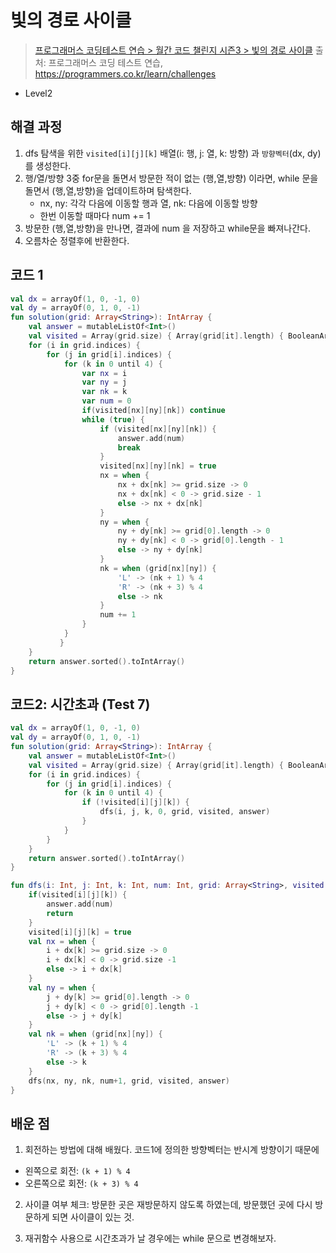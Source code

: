 # 빛의 경로 사이클

> [프로그래머스 코딩테스트 연습 > 월간 코드 챌린지 시즌3 > 빛의 경로 사이클](https://programmers.co.kr/learn/courses/30/lessons/86052)
> 출처: 프로그래머스 코딩 테스트 연습, https://programmers.co.kr/learn/challenges

- Level2

## 해결 과정

1. dfs 탐색을 위한 `visited[i][j][k]` 배열(i: 행, j: 열, k: 방향) 과 `방향벡터`(dx, dy)를 생성한다.
2. 행/열/방향 3중 for문을 돌면서 방문한 적이 없는 (행,열,방향) 이라면, while 문을 돌면서 (행,열,방향)을 업데이트하며 탐색한다.
   - nx, ny: 각각 다음에 이동할 행과 열, nk: 다음에 이동할 방향
   - 한번 이동할 때마다 num += 1
3. 방문한 (행,열,방향)을 만나면, 결과에 num 을 저장하고 while문을 빠져나간다.
4. 오름차순 정렬후에 반환한다.

## 코드 1

```kotlin
val dx = arrayOf(1, 0, -1, 0)
val dy = arrayOf(0, 1, 0, -1)
fun solution(grid: Array<String>): IntArray {
    val answer = mutableListOf<Int>()
    val visited = Array(grid.size) { Array(grid[it].length) { BooleanArray(4) { false } }}
    for (i in grid.indices) {
        for (j in grid[i].indices) {
            for (k in 0 until 4) {
                var nx = i
                var ny = j
                var nk = k
                var num = 0
                if(visited[nx][ny][nk]) continue
                while (true) {
                    if (visited[nx][ny][nk]) {
                        answer.add(num)
                        break
                    }
                    visited[nx][ny][nk] = true
                    nx = when {
                        nx + dx[nk] >= grid.size -> 0
                        nx + dx[nk] < 0 -> grid.size - 1
                        else -> nx + dx[nk]
                    }
                    ny = when {
                        ny + dy[nk] >= grid[0].length -> 0
                        ny + dy[nk] < 0 -> grid[0].length - 1
                        else -> ny + dy[nk]
                    }
                    nk = when (grid[nx][ny]) {
                        'L' -> (nk + 1) % 4
                        'R' -> (nk + 3) % 4
                        else -> nk
                    }
                    num += 1
                }
            }
           }
    }
    return answer.sorted().toIntArray()
}
```

## 코드2: 시간초과 (Test 7)

```kotlin
val dx = arrayOf(1, 0, -1, 0)
val dy = arrayOf(0, 1, 0, -1)
fun solution(grid: Array<String>): IntArray {
    val answer = mutableListOf<Int>()
    val visited = Array(grid.size) { Array(grid[it].length) { BooleanArray(4) { false } } }
    for (i in grid.indices) {
        for (j in grid[i].indices) {
            for (k in 0 until 4) {
                if (!visited[i][j][k]) {
                    dfs(i, j, k, 0, grid, visited, answer)
                }
            }
        }
    }
    return answer.sorted().toIntArray()
}

fun dfs(i: Int, j: Int, k: Int, num: Int, grid: Array<String>, visited: Array<Array<BooleanArray>>, answer: MutableList<Int>) {
    if(visited[i][j][k]) {
        answer.add(num)
        return
    }
    visited[i][j][k] = true
    val nx = when {
        i + dx[k] >= grid.size -> 0
        i + dx[k] < 0 -> grid.size -1
        else -> i + dx[k]
    }
    val ny = when {
        j + dy[k] >= grid[0].length -> 0
        j + dy[k] < 0 -> grid[0].length -1
        else -> j + dy[k]
    }
    val nk = when (grid[nx][ny]) {
        'L' -> (k + 1) % 4
        'R' -> (k + 3) % 4
        else -> k
    }
    dfs(nx, ny, nk, num+1, grid, visited, answer)
}
```

## 배운 점

1. 회전하는 방법에 대해 배웠다. 코드1에 정의한 방향벡터는 반시계 방향이기 때문에

- 왼쪽으로 회전: `(k + 1) % 4`
- 오른쪽으로 회전: `(k + 3) % 4`

2. 사이클 여부 체크: 방문한 곳은 재방문하지 않도록 하였는데, 방문했던 곳에 다시 방문하게 되면 사이클이 있는 것.

3. 재귀함수 사용으로 시간초과가 날 경우에는 while 문으로 변경해보자.
